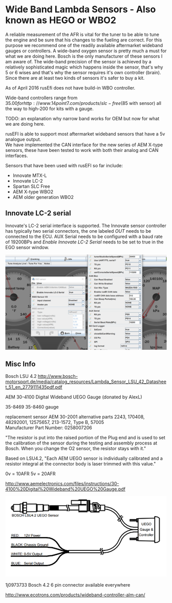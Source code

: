 # Wide Band Lambda Sensors - Also known as HEGO or WBO2 

A reliable measurement of the AFR is vital for the tuner to be able to tune the engine and be sure that his changes to the fueling are correct. For this purpose we recommend one of the readily available aftermarket wideband gauges or controllers.
A wide-band oxygen sensor is pretty much a must for what we are doing here. Bosch is the only manufacturer of these sensors I am aware of. The wide-band precision of the sensor is achieved by a relatively sophisticated magic which happens inside the sensor, that's why 5 or 6 wises and that's why the sensor requires it's own controller (brain). Since there are at least two kinds of sensors it's safer to buy a kit.

As of April 2016 rusEfi does not have build-in WBO controller.

Wide-band controllers range from $35.00 for http://www.14point7.com/products/slc-free ($85 with sensor) all the way to high-200 for kits with a gauge.

TODO: an explanation why narrow band works for OEM but now for what we are doing here.

rusEFI is able to support most aftermarket wideband sensors that have a 5v analogue output.  
We have implemented the CAN interface for the new series of AEM X-type sensors, these have been tested to work with both their analog and CAN interfaces.

Sensors that have been used with rusEFI so far include:
* Innovate MTX-L
* Innovate LC-2 
* Spartan SLC Free
* AEM X-type WBO2 
* AEM older generation WBO2 

## Innovate LC-2 serial

Innovate's LC-2 serial interface is supported. The Innovate sensor controller has typically two serial connectors, the one labeled *OUT* needs to be connected to the ECU. AUX Serial needs to be configured with a baud rate of 19200BPs and *Enable Innovate LC-2 Serial* needs to be set to true in the EGO sensor window. 

![Innovate LC-2 Settings](Fuel/innovate_lc2_settings.png)

## Misc Info

Bosch LSU 4.2
http://www.bosch-motorsport.de/media/catalog_resources/Lambda_Sensor_LSU_42_Datasheet_51_en_2779111435pdf.pdf

AEM 30-4100 Digital Wideband UEGO Gauge (donated by AlexL)

35-8469 35-8460 gauge

replacement sensor AEM 30-2001
alternative parts  2243, 170408, 48292001, 12575657, 213-1572, Type B, 57005	
Manufacturer Part Number: 0258007206

"The resistor is put into the raised portion of the Plug end and is used to set the calibration of the sensor during the testing and assembly process at Bosch. When you change the O2 sensor, the resistor stays with it."

Based on LSU4.2, "Each AEM UEGO sensor is individually calibrated and a resistor integral at the
connector body is laser trimmed with this value."

0v = 10AFR
5v = 20AFR

http://www.aemelectronics.com/files/instructions/30-4100%20Digital%20Wideband%20UEGO%20Gauge.pdf


![Pinout](Fuel/aem_UEGO_pinout.png)


1j0973733 Bosch 4.2 6 pin connector available everywhere

http://www.ecotrons.com/products/wideband-controller-alm-can/
